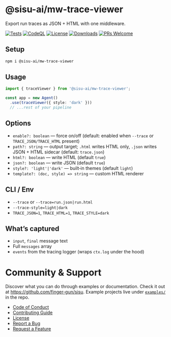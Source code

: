 # @sisu-ai/mw-trace-viewer

Export run traces as JSON + HTML with one middleware.

[![Tests](https://github.com/finger-gun/sisu/actions/workflows/tests.yml/badge.svg?branch=main)](https://github.com/finger-gun/sisu/actions/workflows/tests.yml)
[![CodeQL](https://github.com/finger-gun/sisu/actions/workflows/github-code-scanning/codeql/badge.svg)](https://github.com/finger-gun/sisu/actions/workflows/github-code-scanning/codeql)
[![License](https://img.shields.io/badge/license-Apache--2.0-blue)](https://github.com/finger-gun/sisu/blob/main/LICENSE)
[![Downloads](https://img.shields.io/npm/dm/%40sisu-ai%2Fmw-trace-viewer)](https://www.npmjs.com/package/@sisu-ai/mw-trace-viewer)
[![PRs Welcome](https://img.shields.io/badge/PRs-welcome-brightgreen.svg)](https://github.com/finger-gun/sisu/blob/main/CONTRIBUTING.md)

## Setup
```bash
npm i @sisu-ai/mw-trace-viewer
```

## Usage
```ts
import { traceViewer } from '@sisu-ai/mw-trace-viewer';

const app = new Agent()
  .use(traceViewer({ style: 'dark' }))
  // ...rest of your pipeline
```

## Options
- `enable?: boolean` — force on/off (default: enabled when `--trace` or `TRACE_JSON/TRACE_HTML` present)
- `path?: string` — output target; `.html` writes HTML only, `.json` writes JSON + HTML sidecar (default: `trace.json`)
- `html?: boolean` — write HTML (default `true`)
- `json?: boolean` — write JSON (default `true`)
- `style?: 'light'|'dark'` — built‑in themes (default `light`)
- `template?: (doc, style) => string` — custom HTML renderer

## CLI / Env
- `--trace` or `--trace=run.json|run.html`
- `--trace-style=light|dark`
- `TRACE_JSON=1`, `TRACE_HTML=1`, `TRACE_STYLE=dark`

## What’s captured
- `input`, `final` message text
- Full `messages` array
- `events` from the tracing logger (wraps `ctx.log` under the hood)
 
# Community & Support

Discover what you can do through examples or documentation. Check it out at https://github.com/finger-gun/sisu. Example projects live under [`examples/`](https://github.com/finger-gun/sisu/tree/main/examples) in the repo.


- [Code of Conduct](https://github.com/finger-gun/sisu/blob/main/CODE_OF_CONDUCT.md)
- [Contributing Guide](https://github.com/finger-gun/sisu/blob/main/CONTRIBUTING.md)
- [License](https://github.com/finger-gun/sisu/blob/main/LICENSE)
- [Report a Bug](https://github.com/finger-gun/sisu/issues/new?template=bug_report.md)
- [Request a Feature](https://github.com/finger-gun/sisu/issues/new?template=feature_request.md)
